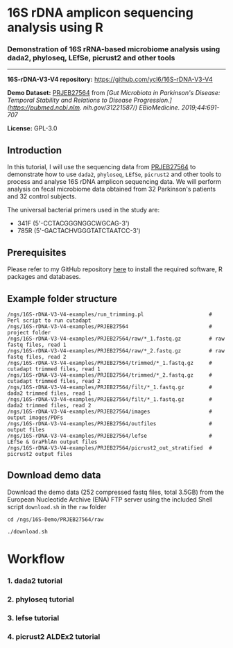 # 16S rDNA amplicon sequencing analysis using R

### Demonstration of 16S rRNA-based microbiome analysis using dada2, phyloseq, LEfSe, picrust2 and other tools

-----

**16S-rDNA-V3-V4 repository:** https://github.com/ycl6/16S-rDNA-V3-V4

**Demo Dataset:** [PRJEB27564](https://www.ncbi.nlm.nih.gov/bioproject/PRJEB27564) from *[Gut Microbiota in Parkinson's Disease: Temporal Stability and Relations to Disease Progression.](https://pubmed.ncbi.nlm.
nih.gov/31221587/) EBioMedicine. 2019;44:691-707*

**License:** GPL-3.0

## Introduction

In this tutorial, I will use the sequencing data from [PRJEB27564](https://www.ncbi.nlm.nih.gov/bioproject/PRJEB27564) to demonstrate how to use `dada2`, `phyloseq`, `LEfSe`, `picrust2` and other tools to       process and analyse 16S rDNA amplicon sequencing data. We will perform analysis on fecal microbiome data obtained from 32 Parkinson's patients and 32 control subjects.

The universal bacterial primers used in the study are:

* 341F (5'-CCTACGGGNGGCWGCAG-3')
* 785R (5'-GACTACHVGGGTATCTAATCC-3')

## Prerequisites

Please refer to my GitHub repository [here](https://github.com/ycl6/16S-rDNA-V3-V4) to install the required software, R packages and databases.

## Example folder structure

```
/ngs/16S-rDNA-V3-V4-examples/run_trimming.pl                     # Perl script to run cutadapt
/ngs/16S-rDNA-V3-V4-examples/PRJEB27564                          # project folder
/ngs/16S-rDNA-V3-V4-examples/PRJEB27564/raw/*_1.fastq.gz         # raw fastq files, read 1
/ngs/16S-rDNA-V3-V4-examples/PRJEB27564/raw/*_2.fastq.gz         # raw fastq files, read 2
/ngs/16S-rDNA-V3-V4-examples/PRJEB27564/trimmed/*_1.fastq.gz     # cutadapt trimmed files, read 1
/ngs/16S-rDNA-V3-V4-examples/PRJEB27564/trimmed/*_2.fastq.gz     # cutadapt trimmed files, read 2
/ngs/16S-rDNA-V3-V4-examples/PRJEB27564/filt/*_1.fastq.gz        # dada2 trimmed files, read 1
/ngs/16S-rDNA-V3-V4-examples/PRJEB27564/filt/*_1.fastq.gz        # dada2 trimmed files, read 2
/ngs/16S-rDNA-V3-V4-examples/PRJEB27564/images                   # output images/PDFs
/ngs/16S-rDNA-V3-V4-examples/PRJEB27564/outfiles                 # output files
/ngs/16S-rDNA-V3-V4-examples/PRJEB27564/lefse                    # LEfSe & GraPhlAn output files
/ngs/16S-rDNA-V3-V4-examples/PRJEB27564/picrust2_out_stratified  # picrust2 output files
```

## Download demo data

Download the demo data (252 compressed fastq files, total 3.5GB) from the European Nucleotide Archive (ENA) FTP server using the included Shell script `download.sh` in the `raw` folder

```
cd /ngs/16S-Demo/PRJEB27564/raw

./download.sh
```

# Workflow

### 1. dada2 tutorial

### 2. phyloseq tutorial

### 3. lefse tutorial

### 4. picrust2 ALDEx2 tutorial

